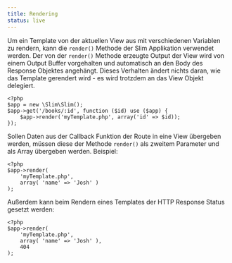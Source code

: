 ```yaml
---
title: Rendering
status: live
---
```


Um ein Template von der aktuellen View aus mit verschiedenen Variablen zu rendern, kann die `render()` Methode
der Slim Applikation verwendet werden. Der von der `render()` Methode erzeugte Output der View wird von einem
Output Buffer vorgehalten und automatisch an den Body des Response Objektes angehängt. Dieses Verhalten ändert
nichts daran, wie das Template gerendert wird - es wird trotzdem an das View Objekt delegiert.

    <?php
    $app = new \Slim\Slim();
    $app->get('/books/:id', function ($id) use ($app) {
        $app->render('myTemplate.php', array('id' => $id));
    });

Sollen Daten aus der Callback Funktion der Route in eine View übergeben werden, müssen diese der Methode `render()` als
zweitem Parameter und als Array übergeben werden. Beispiel:

    <?php
    $app->render(
        'myTemplate.php',
        array( 'name' => 'Josh' )
    );

Außerdem kann beim Rendern eines Templates der HTTP Response Status gesetzt werden:

    <?php
    $app->render(
        'myTemplate.php',
        array( 'name' => 'Josh' ),
        404
    );
